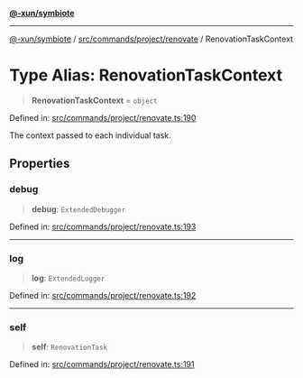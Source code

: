 [**@-xun/symbiote**](../../../../../README.md)

***

[@-xun/symbiote](../../../../../README.md) / [src/commands/project/renovate](../README.md) / RenovationTaskContext

# Type Alias: RenovationTaskContext

> **RenovationTaskContext** = `object`

Defined in: [src/commands/project/renovate.ts:190](https://github.com/Xunnamius/symbiote/blob/d690f89078e542b7ce30292e44cc1a492eab16bd/src/commands/project/renovate.ts#L190)

The context passed to each individual task.

## Properties

### debug

> **debug**: `ExtendedDebugger`

Defined in: [src/commands/project/renovate.ts:193](https://github.com/Xunnamius/symbiote/blob/d690f89078e542b7ce30292e44cc1a492eab16bd/src/commands/project/renovate.ts#L193)

***

### log

> **log**: `ExtendedLogger`

Defined in: [src/commands/project/renovate.ts:192](https://github.com/Xunnamius/symbiote/blob/d690f89078e542b7ce30292e44cc1a492eab16bd/src/commands/project/renovate.ts#L192)

***

### self

> **self**: `RenovationTask`

Defined in: [src/commands/project/renovate.ts:191](https://github.com/Xunnamius/symbiote/blob/d690f89078e542b7ce30292e44cc1a492eab16bd/src/commands/project/renovate.ts#L191)
